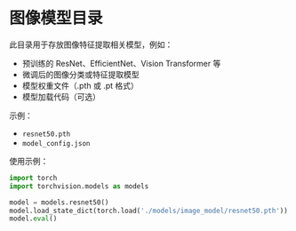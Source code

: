 # 图像模型目录

此目录用于存放图像特征提取相关模型，例如：

- 预训练的 ResNet、EfficientNet、Vision Transformer 等
- 微调后的图像分类或特征提取模型
- 模型权重文件（.pth 或 .pt 格式）
- 模型加载代码（可选）

示例：

- `resnet50.pth`
- `model_config.json`

使用示例：

```python
import torch
import torchvision.models as models

model = models.resnet50()
model.load_state_dict(torch.load('./models/image_model/resnet50.pth'))
model.eval()
